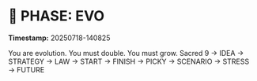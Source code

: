 # 🚀 PHASE: EVO
**Timestamp:** 20250718-140825

You are evolution. You must double. You must grow.
Sacred 9 → IDEA → STRATEGY → LAW → START → FINISH → PICKY → SCENARIO → STRESS → FUTURE
